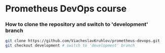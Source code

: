 # Prometheus DevOps course

### How to clone the repository and switch to 'development' branch

```bash
git clone https://github.com/ViacheslavKruhlov/prometheus-devops.git
git checkout development # switch to 'development' branch
```
